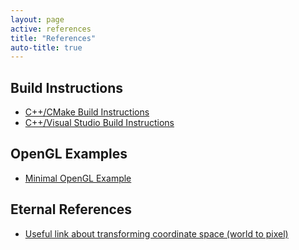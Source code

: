 ```yaml
---
layout: page
active: references
title: "References"
auto-title: true
---
```


## Build Instructions

- [C++/CMake Build Instructions](cpp-build-cmake)
- [C++/Visual Studio Build Instructions](cpp-build-vs)



## OpenGL Examples

- [Minimal OpenGL Example](minimal-opengl)


## Eternal References

- [Useful link about transforming coordinate space (world to pixel)](img_gortler.pdf)
